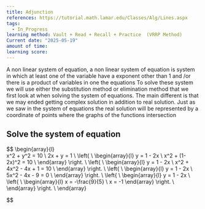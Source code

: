 ```yaml
---
title: Adjunction
references: https://tutorial.math.lamar.edu/Classes/Alg/Lines.aspx
tags:
  - In_Progress
learning method: Vault + Read + Recall + Practice  (VRRP Method)
Current date: "2025-05-19"
amount of time: 
learning score:
---
```


A non linear system of equation, a non linear system of equation is system in which at least one of the variable have a exponent other than 1 and /or there is a product of variables in one the equations 
To solve these system we will use either the substitution method or elimination method that we first look at when solving the system of equations. The main different is that we may ended getting complex solution in addition to real solution. Just as we saw in the system of equations the real solution will be represented by a coordinate of points where the graphs of the functions intersection 

##  Solve the system of equation  
$$
\begin{array}{l}  
x^2  + y^2  = 10     \\
2x +  y = 1   \\
\left\{ \\
\begin{array}{l} 
y =  1 - 2x   \\
x^2  + (1- 2x)^2   =  10    \\
\end{array}
\right. \\
\left\{ \\
\begin{array}{l} 
y =  1 - 2x   \\
x^2  +   4x^2  -  4x + 1     =  10    \\
\end{array}
\right. \\
\left\{ \\
\begin{array}{l} 
y =  1 - 2x   \\
5x^2  -  4x - 9     =   0    \\
\end{array}
\right. \\
\left\{ \\
\begin{array}{l} 
y =  1 - 2x   \\
\left\{ \\
\begin{array}{l} 
x  =  -\frac{9}{5}  \\
x   = -1 
\end{array}
\right. \\
\end{array}
\right. \\
\end{array}

$$
